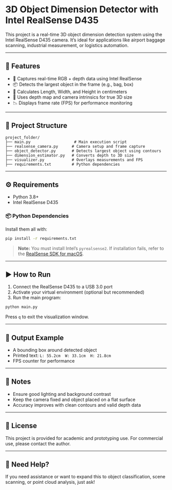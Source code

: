 # 3D Object Dimension Detector with Intel RealSense D435

This project is a real-time 3D object dimension detection system using the Intel RealSense D435 camera. It’s ideal for applications like airport baggage scanning, industrial measurement, or logistics automation.

---

## 🚀 Features
- 📸 Captures real-time RGB + depth data using Intel RealSense
- 📦 Detects the largest object in the frame (e.g., bag, box)
- 📏 Calculates Length, Width, and Height in centimeters
- 🎯 Uses depth map and camera intrinsics for true 3D size
- 📉 Displays frame rate (FPS) for performance monitoring

---

## 📁 Project Structure

```
project_folder/
├── main.py                   # Main execution script
├── realsense_camera.py      # Camera setup and frame capture
├── object_detector.py       # Detects largest object using contours
├── dimension_estimator.py   # Converts depth to 3D size
├── visualizer.py            # Overlays measurements and FPS
├── requirements.txt         # Python dependencies
```

---

## ⚙️ Requirements
- Python 3.8+
- Intel RealSense D435

### 📦 Python Dependencies

Install them all with:

```bash
pip install -r requirements.txt
```

> **Note:** You must install Intel’s `pyrealsense2`. If installation fails, refer to the [RealSense SDK for macOS](https://github.com/IntelRealSense/librealsense/blob/master/doc/installation_osx.md).

---

## ▶️ How to Run
1. Connect the RealSense D435 to a USB 3.0 port
2. Activate your virtual environment (optional but recommended)
3. Run the main program:

```bash
python main.py
```

Press `q` to exit the visualization window.

---

## 🧪 Output Example
- A bounding box around detected object
- Printed text: `L: 55.2cm  W: 33.1cm  H: 21.8cm`
- FPS counter for performance

---

## 📌 Notes
- Ensure good lighting and background contrast
- Keep the camera fixed and object placed on a flat surface
- Accuracy improves with clean contours and valid depth data

---

## 📄 License

This project is provided for academic and prototyping use. For commercial use, please contact the author.

---

## 🙋 Need Help?

If you need assistance or want to expand this to object classification, scene scanning, or point cloud analysis, just ask! 